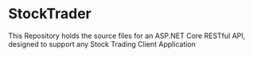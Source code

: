 # StockTrader
This Repository holds the source files for an ASP.NET Core RESTful API, designed to support any Stock Trading Client Application
